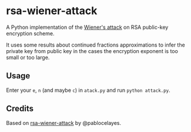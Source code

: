 # rsa-wiener-attack

A Python implementation of the [Wiener's attack](https://en.wikipedia.org/wiki/Wiener%27s_attack) on RSA public-key encryption scheme.

It uses some results about continued fractions approximations to infer the private key from public key in the cases the encryption exponent is too small or too large.


## Usage

Enter your `e`, `n` (and maybe `c`) in `atack.py` and run `python attack.py`.


## Credits

Based on [rsa-wiener-attack](https://github.com/pablocelayes/rsa-wiener-attack) by @pablocelayes.